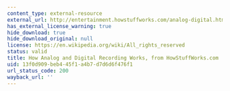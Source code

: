 ```yaml
---
content_type: external-resource
external_url: http://entertainment.howstuffworks.com/analog-digital.htm
has_external_license_warning: true
hide_download: true
hide_download_original: null
license: https://en.wikipedia.org/wiki/All_rights_reserved
status: valid
title: How Analog and Digital Recording Works, from HowStuffWorks.com
uid: 13f0d909-beb4-45f1-a4b7-d7d6d6f476f1
url_status_code: 200
wayback_url: ''
---
```

